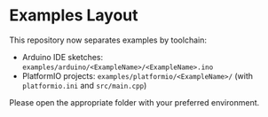 # Examples Layout

This repository now separates examples by toolchain:

- Arduino IDE sketches: `examples/arduino/<ExampleName>/<ExampleName>.ino`
- PlatformIO projects: `examples/platformio/<ExampleName>/` (with `platformio.ini` and `src/main.cpp`)

Please open the appropriate folder with your preferred environment.
